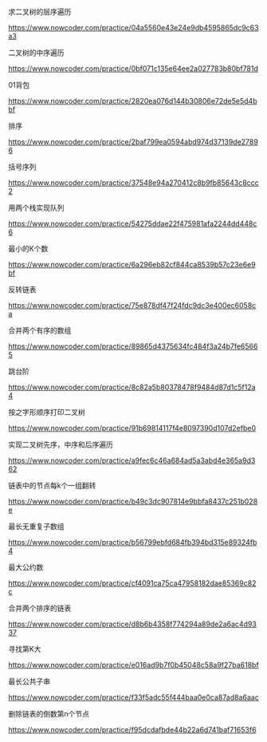 求二叉树的层序遍历

https://www.nowcoder.com/practice/04a5560e43e24e9db4595865dc9c63a3

二叉树的中序遍历

https://www.nowcoder.com/practice/0bf071c135e64ee2a027783b80bf781d

01背包

https://www.nowcoder.com/practice/2820ea076d144b30806e72de5e5d4bbf

排序

https://www.nowcoder.com/practice/2baf799ea0594abd974d37139de27896

括号序列

https://www.nowcoder.com/practice/37548e94a270412c8b9fb85643c8ccc2

用两个栈实现队列

https://www.nowcoder.com/practice/54275ddae22f475981afa2244dd448c6

最小的K个数

https://www.nowcoder.com/practice/6a296eb82cf844ca8539b57c23e6e9bf

反转链表

https://www.nowcoder.com/practice/75e878df47f24fdc9dc3e400ec6058ca

合并两个有序的数组

https://www.nowcoder.com/practice/89865d4375634fc484f3a24b7fe65665

跳台阶

https://www.nowcoder.com/practice/8c82a5b80378478f9484d87d1c5f12a4

按之字形顺序打印二叉树

https://www.nowcoder.com/practice/91b69814117f4e8097390d107d2efbe0

实现二叉树先序，中序和后序遍历

https://www.nowcoder.com/practice/a9fec6c46a684ad5a3abd4e365a9d362

链表中的节点每k个一组翻转

https://www.nowcoder.com/practice/b49c3dc907814e9bbfa8437c251b028e

最长无重复子数组

https://www.nowcoder.com/practice/b56799ebfd684fb394bd315e89324fb4

最大公约数

https://www.nowcoder.com/practice/cf4091ca75ca47958182dae85369c82c

合并两个排序的链表

https://www.nowcoder.com/practice/d8b6b4358f774294a89de2a6ac4d9337

寻找第K大

https://www.nowcoder.com/practice/e016ad9b7f0b45048c58a9f27ba618bf

最长公共子串

https://www.nowcoder.com/practice/f33f5adc55f444baa0e0ca87ad8a6aac

删除链表的倒数第n个节点

https://www.nowcoder.com/practice/f95dcdafbde44b22a6d741baf71653f6

